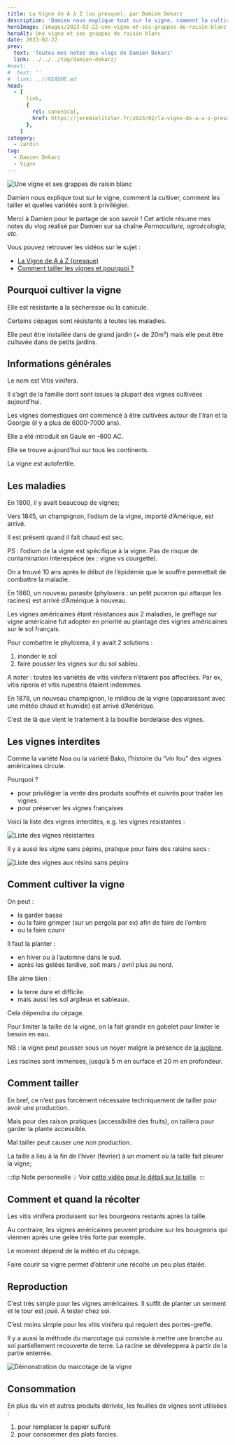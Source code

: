 ```yaml
---
title: La Vigne de A à Z (ou presque), par Damien Dekarz
description: 'Damien nous explique tout sur le vigne, comment la cultiver, comment les tailler et quelles variétés sont à privilégier.'
heroImage: /images/2023-02-22-une-vigne-et-ses-grappes-de-raisin-blanc.jpg
heroAlt: Une vigne et ses grappes de raisin blanc
date: 2023-02-22
prev:
  text: 'Toutes mes notes des vlogs de Damien Dekarz'
  link: ../../../tag/damien-dekarz/
#next:
#  text: ''
#  link: ..//README.md
head:
  - [
      link,
      {
        rel: canonical,
        href: https://jeremielitzler.fr/2023/02/la-vigne-de-a-a-z-presque-damien-dekarz/,
      },
    ]
category:
  - Jardin
tag:
  - Damien Dekarz
  - Vigne
---
```


<!-- https://www.notion.so/jeremie-litzler/Taille-et-cultiver-la-vigne-5c5758f3c35a44a2962b589e23bcf418 -->

![Une vigne et ses grappes de raisin blanc](/images/2023-02-22-une-vigne-et-ses-grappes-de-raisin-blanc.jpg 'Crédits: image extraite du vlog de Damien Dekarz')

Damien nous explique tout sur le vigne, comment la cultiver, comment les tailler et quelles variétés sont à privilégier.

Merci à Damien pour le partage de son savoir !
Cet article résume mes notes du vlog réalisé par Damien sur sa chaîne _Permaculture, agroécologie, etc_.

<!-- more -->

Vous pouvez retrouver les vidéos sur le sujet :

- [La Vigne de A à Z (presque)](https://www.youtube.com/watch?v=YrjwJr4wCxA)
- [Comment tailler les vignes et pourquoi ?](https://www.youtube.com/watch?v=w0efTjemrFY)

## Pourquoi cultiver la vigne

Elle est résistante à la sécheresse ou la canicule.

Certains cépages sont résistants à toutes les maladies.

Elle peut être installée dans de grand jardin (+ de 20m²) mais elle peut être cultuvée dans de petits jardins.

## Informations générales

Le nom est Vitis vinifera.

Il s’agit de la famille dont sont issues la plupart des vignes cultivées aujourd’hui.

Les vignes domestiques ont commencé à être cultivées autour de l’Iran et la Georgie (il y a plus de 6000-7000 ans).

Elle a été introduit en Gaule en -600 AC.

Elle se trouve aujourd’hui sur tous les continents.

La vigne est autofertile.

## Les maladies

En 1800, il y avait beaucoup de vignes;

Vers 1845, un champignon, l’odium de la vigne, importé d’Amérique, est arrivé.

Il est présent quand il fait chaud est sec.

PS : l’odium de la vigne est spécifique à la vigne. Pas de risque de contamination interespèce (ex : vigne vs courgette).

On a trouvé 10 ans après le début de l’épidémie que le souffre permettait de combattre la maladie.

En 1860, un nouveau parasite (phyloxera : un petit puceron qui attaque les racines) est arrivé d’Amérique à nouveau.

Les vignes américaines étant résistances aux 2 maladies, le greffage sur vigne américaine fut adopter en priorité au plantage des vignes américaines sur le sol français.

Pour combattre le phyloxera, il y avait 2 solutions :

1. inonder le sol
2. faire pousser les vignes sur du sol sableu.

A noter : toutes les variétés de vitis vinifera n’étaient pas affectées. Par ex, vitis riperia et vitis rupestris étaient indemmes.

En 1878, un nouveau champignon, le mildiou de la vigne (apparaissant avec une météo chaud et humide) est arrivé d’Amérique.

C’est de là que vient le traitement à la bouillie bordelaise des vignes.

## Les vignes interdites

Comme la variété Noa ou la variété Bako, l’histoire du “vin fou” des vignes américaines circule.

Pourquoi ?

- pour privilégier la vente des produits souffrés et cuivrés pour traiter les vignes.
- pour préserver les vignes françaises

Voici la liste des vignes interdites, e.g. les vignes résistantes :

![Liste des vignes résistantes](./images/vignes-resistantes.png)

Il y a aussi les vigne sans pépins, pratique pour faire des raisins secs :

![Liste des vignes aux résins sans pépins](./images/vignes-aux-raisins-sans-pepins.png)

## Comment cultiver la vigne

On peut :

- la garder basse
- ou la faire grimper (sur un pergola par ex) afin de faire de l’ombre
- ou la faire courir

Il faut la planter :

- en hiver ou à l’automne dans le sud.
- après les gelées tardive, soit mars / avril plus au nord.

Elle aime bien :

- la terre dure et difficile.
- mais aussi les sol argileux et sableaux.

Cela dépendra du cépage.

Pour limiter la taille de la vigne, on la fait grandir en gobelet pour limiter le besoin en eau.

NB : la vigne peut pousser sous un noyer malgré la présence de [la juglone](https://fr.wikipedia.org/wiki/Juglon).

Les racines sont immenses, jusqu’à 5 m en surface et 20 m en profondeur.

## Comment tailler

En bref, ce n’est pas forcément nécessaire techniquement de tailler pour avoir une production.

Mais pour des raison pratiques (accessibilité des fruits), on taillera pour garder la plante accessible.

Mal tailler peut causer une non production.

La taille a lieu à la fin de l’hiver (février) à un moment où la taille fait pleurer la vigne;

:::tip Note personnelle
💡 Voir [cette vidéo pour le détail sur la taille](https://www.youtube.com/watch?v=w0efTjemrFY).
:::

## Comment et quand la récolter

Les vitis vinifera produisent sur les bourgeons restants après la taille.

Au contraire, les vignes américaines peuvent produire sur les bourgeons qui viennen après une gelée très forte par exemple.

Le moment dépend de la météo et du cépage.

Faire courir sa vigne permet d’obtenir une récolte un peu plus étalée.

## Reproduction

C’est très simple pour les vignes américaines. Il suffit de planter un serment et le tour est joué. A tester chez soi.

C’est moins simple pour les vitis vinifera qui requiert des portes-greffe.

Il y a aussi la méthode du marcotage qui consiste à mettre une branche au sol partiellement recouverte de terre. La racine se déveleppera à partir de la partie enterrée.

![Démonstration du marcotage de la vigne](./images/marcotage-de-la-vigne.png)

## Consommation

En plus du vin et autres produits dérivés, les feuilles de vignes sont utilisées :

1. pour remplacer le papier sulfuré
2. pour consommer des plats farcies.
